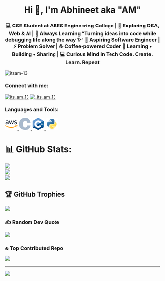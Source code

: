 <h1 align="center">Hi 👋, I'm Abhineet aka "AM"</h1>
<h3 align="center">💻 CSE Student at ABES Engineering College | 🚀 Exploring DSA, Web & AI | 🌱 Always Learning “Turning ideas into code while debugging life along the way ✨” 🚀 Aspiring Software Engineer | ⚡ Problem Solver | ☕ Coffee-powered Coder 🌱 Learning • Building • Sharing | 💻 Curious Mind in Tech Code. Create. Learn. Repeat</h3>

<p align="left"> <img src="https://komarev.com/ghpvc/?username=itsam-13&label=Profile%20views&color=0e75b6&style=flat" alt="itsam-13" /> </p>

<h3 align="left">Connect with me:</h3>
<p align="left">
<a href="https://www.codechef.com/users/its_am_13" target="blank"><img align="center" src="https://cdn.jsdelivr.net/npm/simple-icons@3.1.0/icons/codechef.svg" alt="its_am_13" height="30" width="40" /></a>
<a href="https://www.leetcode.com/_its_am_13" target="blank"><img align="center" src="https://raw.githubusercontent.com/rahuldkjain/github-profile-readme-generator/master/src/images/icons/Social/leet-code.svg" alt="_its_am_13" height="30" width="40" /></a>
</p>

<h3 align="left">Languages and Tools:</h3>
<p align="left"> <a href="https://aws.amazon.com" target="_blank" rel="noreferrer"> <img src="https://raw.githubusercontent.com/devicons/devicon/master/icons/amazonwebservices/amazonwebservices-original-wordmark.svg" alt="aws" width="40" height="40"/> </a> <a href="https://www.cprogramming.com/" target="_blank" rel="noreferrer"> <img src="https://raw.githubusercontent.com/devicons/devicon/master/icons/c/c-original.svg" alt="c" width="40" height="40"/> </a> <a href="https://www.w3schools.com/cpp/" target="_blank" rel="noreferrer"> <img src="https://raw.githubusercontent.com/devicons/devicon/master/icons/cplusplus/cplusplus-original.svg" alt="cplusplus" width="40" height="40"/> </a> <a href="https://www.python.org" target="_blank" rel="noreferrer"> <img src="https://raw.githubusercontent.com/devicons/devicon/master/icons/python/python-original.svg" alt="python" width="40" height="40"/> </a> </p>

# 📊 GitHub Stats:
![](https://github-readme-stats.vercel.app/api?username=itsam-13&theme=dark&hide_border=false&include_all_commits=true&count_private=false)<br/>
![](https://nirzak-streak-stats.vercel.app/?user=itsam-13&theme=dark&hide_border=false)<br/>
![](https://github-readme-stats.vercel.app/api/top-langs/?username=itsam-13&theme=dark&hide_border=false&include_all_commits=true&count_private=false&layout=compact)

## 🏆 GitHub Trophies
![](https://github-profile-trophy.vercel.app/?username=itsam-13&theme=radical&no-frame=false&no-bg=true&margin-w=4)

### ✍️ Random Dev Quote
![](https://quotes-github-readme.vercel.app/api?type=horizontal&theme=radical)

### 🔝 Top Contributed Repo
![](https://github-contributor-stats.vercel.app/api?username=itsam-13&limit=5&theme=dark&combine_all_yearly_contributions=true)

---
[![](https://visitcount.itsvg.in/api?id=itsam-13&icon=6&color=0)](https://visitcount.itsvg.in)

<!-- Proudly created with GPRM ( https://gprm.itsvg.in ) -->
